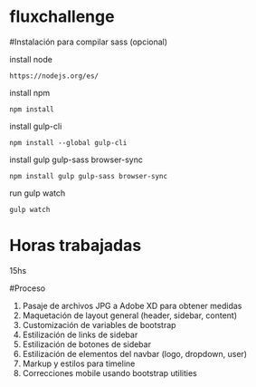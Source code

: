# fluxchallenge

#Instalación para compilar sass (opcional)

install node
```
https://nodejs.org/es/
```

install npm
```
npm install
```

install gulp-cli
```
npm install --global gulp-cli
```

install gulp gulp-sass browser-sync
```
npm install gulp gulp-sass browser-sync
```

run gulp watch
```
gulp watch
```

# Horas trabajadas
15hs

#Proceso

1. Pasaje de archivos JPG a Adobe XD para obtener medidas
2. Maquetación de layout general (header, sidebar, content)
3. Customización de variables de bootstrap
4. Estilización de links de sidebar
5. Estilización de botones de sidebar
6. Estilización de elementos del navbar (logo, dropdown, user)
7. Markup y estilos para timeline
8. Correcciones mobile usando bootstrap utilities
